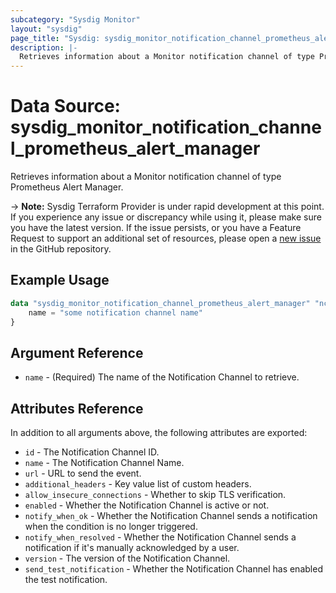 ```yaml
---
subcategory: "Sysdig Monitor"
layout: "sysdig"
page_title: "Sysdig: sysdig_monitor_notification_channel_prometheus_alert_manager"
description: |-
  Retrieves information about a Monitor notification channel of type Prometheus Alert Manager
---
```


# Data Source: sysdig_monitor_notification_channel_prometheus_alert_manager

Retrieves information about a Monitor notification channel of type Prometheus Alert Manager.

-> **Note:** Sysdig Terraform Provider is under rapid development at this point. If you experience any issue or discrepancy while using it, please make sure you have the latest version. If the issue persists, or you have a Feature Request to support an additional set of resources, please open a [new issue](https://github.com/sysdiglabs/terraform-provider-sysdig/issues/new) in the GitHub repository.

## Example Usage

```terraform
data "sysdig_monitor_notification_channel_prometheus_alert_manager" "nc_prometheus_alert_manager" {
	name = "some notification channel name"
}
```

## Argument Reference

* `name` - (Required) The name of the Notification Channel to retrieve.

## Attributes Reference

In addition to all arguments above, the following attributes are exported:

* `id` - The Notification Channel ID.
* `name` - The Notification Channel Name.
* `url` - URL to send the event.
* `additional_headers` - Key value list of custom headers.
* `allow_insecure_connections` - Whether to skip TLS verification.
* `enabled` - Whether the Notification Channel is active or not.
* `notify_when_ok` - Whether the Notification Channel sends a notification when the condition is no longer triggered.
* `notify_when_resolved` - Whether the Notification Channel sends a notification if it's manually acknowledged by a
  user.
* `version` - The version of the Notification Channel.
* `send_test_notification` - Whether the Notification Channel has enabled the test notification.
